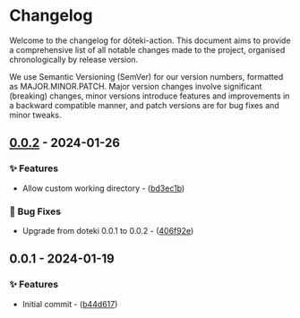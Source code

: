 # Changelog

Welcome to the changelog for dōteki-action. This document aims to provide a comprehensive list of all notable changes made to the project, organised chronologically by release version.

We use Semantic Versioning (SemVer) for our version numbers, formatted as MAJOR.MINOR.PATCH. Major version changes involve significant (breaking) changes, minor versions introduce features and improvements in a backward compatible manner, and patch versions are for bug fixes and minor tweaks.

## [0.0.2](https://github.com/welpo/doteki-action/compare/v0.0.1..v0.0.2) - 2024-01-26

### ✨ Features

- Allow custom working directory - ([bd3ec1b](https://github.com/welpo/doteki-action/commit/bd3ec1b2181a021988811ffc06378af5f8d28a71))

### 🐛 Bug Fixes

- Upgrade from doteki 0.0.1 to 0.0.2 - ([406f92e](https://github.com/welpo/doteki-action/commit/406f92e15b6213e0341269112add52fffc532d57))

## 0.0.1 - 2024-01-19

### ✨ Features

- Initial commit - ([b44d617](https://github.com/welpo/doteki-action/commit/b44d617a2c06940615a838b2a62df7b2186ab53c))

<!-- generated by git-cliff -->
